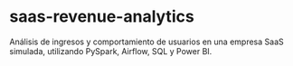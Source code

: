 # saas-revenue-analytics
Análisis de ingresos y comportamiento de usuarios en una empresa SaaS simulada, utilizando PySpark, Airflow, SQL y Power BI.
